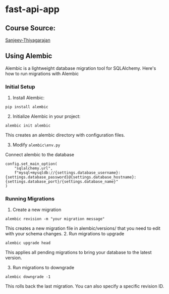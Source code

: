 # fast-api-app

## Course Source:
[Sanjeev-Thiyagarajan](https://github.com/Sanjeev-Thiyagarajan/fastapi-course/tree/main)

## Using Alembic

Alembic is a lightweight database migration tool for SQLAlchemy. Here's how to run migrations with Alembic

### Initial Setup
1. Install Alembic:
```
pip install alembic
```

2. Initialize Alembic in your project:

```
alembic init alembic
```

This creates an alembic directory with configuration files.

3. Modify `alembic\env.py`

Connect alembic to the database

```
config.set_main_option(
    "sqlalchemy.url", 
    f"mysql+mysqldb://{settings.database_username}:{settings.database_password}@{settings.database_hostname}:{settings.database_port}/{settings.database_name}"
)
```

### Running Migrations

1. Create a new migration

```
alembic revision -m "your migration message"
```

This creates a new migration file in alembic/versions/ that you need to edit with your schema changes.
2. Run migrations to upgrade

```
alembic upgrade head
```

This applies all pending migrations to bring your database to the latest version.

3. Run migrations to downgrade

```
alembic downgrade -1
```

This rolls back the last migration. You can also specify a specific revision ID.